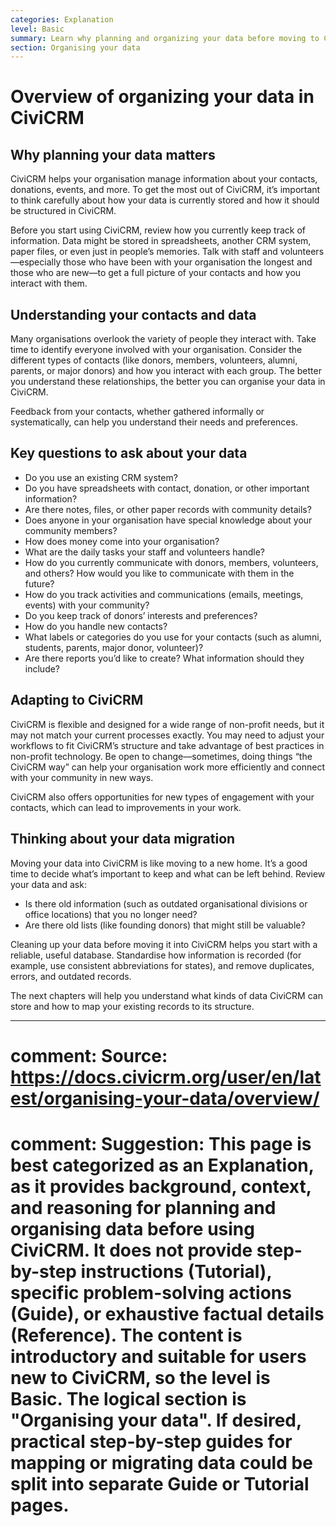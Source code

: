 ```yaml
---
categories: Explanation
level: Basic
summary: Learn why planning and organizing your data before moving to CiviCRM is essential for a successful transition.
section: Organising your data
---
```


# Overview of organizing your data in CiviCRM

## Why planning your data matters

CiviCRM helps your organisation manage information about your contacts, donations, events, and more. To get the most out of CiviCRM, it’s important to think carefully about how your data is currently stored and how it should be structured in CiviCRM.

Before you start using CiviCRM, review how you currently keep track of information. Data might be stored in spreadsheets, another CRM system, paper files, or even just in people’s memories. Talk with staff and volunteers—especially those who have been with your organisation the longest and those who are new—to get a full picture of your contacts and how you interact with them.

## Understanding your contacts and data

Many organisations overlook the variety of people they interact with. Take time to identify everyone involved with your organisation. Consider the different types of contacts (like donors, members, volunteers, alumni, parents, or major donors) and how you interact with each group. The better you understand these relationships, the better you can organise your data in CiviCRM.

Feedback from your contacts, whether gathered informally or systematically, can help you understand their needs and preferences.

## Key questions to ask about your data

- Do you use an existing CRM system?
- Do you have spreadsheets with contact, donation, or other important information?
- Are there notes, files, or other paper records with community details?
- Does anyone in your organisation have special knowledge about your community members?
- How does money come into your organisation?
- What are the daily tasks your staff and volunteers handle?
- How do you currently communicate with donors, members, volunteers, and others? How would you like to communicate with them in the future?
- How do you track activities and communications (emails, meetings, events) with your community?
- Do you keep track of donors’ interests and preferences?
- How do you handle new contacts?
- What labels or categories do you use for your contacts (such as alumni, students, parents, major donor, volunteer)?
- Are there reports you’d like to create? What information should they include?

## Adapting to CiviCRM

CiviCRM is flexible and designed for a wide range of non-profit needs, but it may not match your current processes exactly. You may need to adjust your workflows to fit CiviCRM’s structure and take advantage of best practices in non-profit technology. Be open to change—sometimes, doing things “the CiviCRM way” can help your organisation work more efficiently and connect with your community in new ways.

CiviCRM also offers opportunities for new types of engagement with your contacts, which can lead to improvements in your work.

## Thinking about your data migration

Moving your data into CiviCRM is like moving to a new home. It’s a good time to decide what’s important to keep and what can be left behind. Review your data and ask:

- Is there old information (such as outdated organisational divisions or office locations) that you no longer need?
- Are there old lists (like founding donors) that might still be valuable?

Cleaning up your data before moving it into CiviCRM helps you start with a reliable, useful database. Standardise how information is recorded (for example, use consistent abbreviations for states), and remove duplicates, errors, and outdated records.

The next chapters will help you understand what kinds of data CiviCRM can store and how to map your existing records to its structure.

---

# comment: Source: https://docs.civicrm.org/user/en/latest/organising-your-data/overview/
# comment: Suggestion: This page is best categorized as an Explanation, as it provides background, context, and reasoning for planning and organising data before using CiviCRM. It does not provide step-by-step instructions (Tutorial), specific problem-solving actions (Guide), or exhaustive factual details (Reference). The content is introductory and suitable for users new to CiviCRM, so the level is Basic. The logical section is "Organising your data". If desired, practical step-by-step guides for mapping or migrating data could be split into separate Guide or Tutorial pages.
